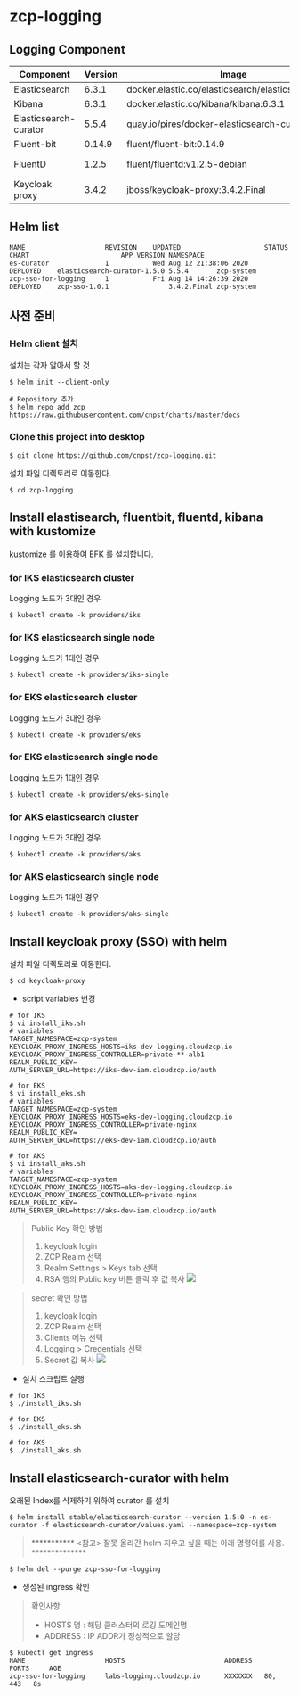 # zcp-logging

## Logging Component 

| Component        | Version           | Image  | etc |
| ------------- |-------------|-----|----|
|Elasticsearch| 6.3.1 |docker.elastic.co/elasticsearch/elasticsearch:6.3.1
|Kibana|  6.3.1 |docker.elastic.co/kibana/kibana:6.3.1
|Elasticsearch-curator|  5.5.4  |quay.io/pires/docker-elasticsearch-curator:5.5.4
|Fluent-bit| 0.14.9 |fluent/fluent-bit:0.14.9
|FluentD| 1.2.5 |fluent/fluentd:v1.2.5-debian | Add plugins
|Keycloak proxy| 3.4.2  |jboss/keycloak-proxy:3.4.2.Final

## Helm list
```
NAME                 	REVISION	UPDATED                 	STATUS  	CHART                      	APP VERSION	NAMESPACE
es-curator           	1       	Wed Aug 12 21:38:06 2020	DEPLOYED	elasticsearch-curator-1.5.0	5.5.4      	zcp-system
zcp-sso-for-logging  	1       	Fri Aug 14 14:26:39 2020	DEPLOYED	zcp-sso-1.0.1              	3.4.2.Final	zcp-system
```

## 사전 준비
### Helm client 설치 
설치는 각자 알아서 할 것
```shell script
$ helm init --client-only

# Repository 추가
$ helm repo add zcp https://raw.githubusercontent.com/cnpst/charts/master/docs
```

### Clone this project into desktop
```shell script
$ git clone https://github.com/cnpst/zcp-logging.git
```
설치 파일 디렉토리로 이동한다.
```shell script
$ cd zcp-logging
```

## Install elastisearch, fluentbit, fluentd, kibana with kustomize

kustomize 를 이용하여 EFK 를 설치합니다.

### for IKS elasticsearch cluster

Logging 노드가 3대인 경우

```shell script
$ kubectl create -k providers/iks
```

### for IKS elasticsearch single node

Logging 노드가 1대인 경우

```shell script
$ kubectl create -k providers/iks-single
```

### for EKS elasticsearch cluster

Logging 노드가 3대인 경우

```shell script
$ kubectl create -k providers/eks
```

### for EKS elasticsearch single node

Logging 노드가 1대인 경우

```shell script
$ kubectl create -k providers/eks-single
```

### for AKS elasticsearch cluster

Logging 노드가 3대인 경우

```shell script
$ kubectl create -k providers/aks
```

### for AKS elasticsearch single node

Logging 노드가 1대인 경우

```shell script
$ kubectl create -k providers/aks-single
```

## Install keycloak proxy (SSO) with helm

설치 파일 디렉토리로 이동한다.
```shell script
$ cd keycloak-proxy
```

* script variables 변경
```shell script
# for IKS
$ vi install_iks.sh
# variables
TARGET_NAMESPACE=zcp-system
KEYCLOAK_PROXY_INGRESS_HOSTS=iks-dev-logging.cloudzcp.io
KEYCLOAK_PROXY_INGRESS_CONTROLLER=private-**-alb1
REALM_PUBLIC_KEY=
AUTH_SERVER_URL=https://iks-dev-iam.cloudzcp.io/auth

# for EKS
$ vi install_eks.sh
# variables
TARGET_NAMESPACE=zcp-system
KEYCLOAK_PROXY_INGRESS_HOSTS=eks-dev-logging.cloudzcp.io
KEYCLOAK_PROXY_INGRESS_CONTROLLER=private-nginx
REALM_PUBLIC_KEY=
AUTH_SERVER_URL=https://eks-dev-iam.cloudzcp.io/auth

# for AKS
$ vi install_aks.sh
# variables
TARGET_NAMESPACE=zcp-system
KEYCLOAK_PROXY_INGRESS_HOSTS=aks-dev-logging.cloudzcp.io
KEYCLOAK_PROXY_INGRESS_CONTROLLER=private-nginx
REALM_PUBLIC_KEY=
AUTH_SERVER_URL=https://aks-dev-iam.cloudzcp.io/auth
```

> Public Key 확인 방법
> 1. keycloak login
> 2. ZCP Realm 선택
> 3. Realm Settings > Keys tab 선택
> 4. RSA 행의 Public key 버튼 클릭 후 값 복사
> ![](./img/2019-01-31-15-33-15.png)

> secret 확인 방법
> 1. keycloak login
> 2. ZCP Realm 선택
> 3. Clients 메뉴 선택
> 4. Logging > Credentials 선택
> 5. Secret 값 복사
> ![](./img/2019-01-31-15-37-09.png)

* 설치 스크립트 실행
```shell script
# for IKS
$ ./install_iks.sh

# for EKS
$ ./install_eks.sh

# for AKS
$ ./install_aks.sh
```

## Install elasticsearch-curator with helm

오래된 Index를 삭제하기 위하여 curator 를 설치

```shell script
$ helm install stable/elasticsearch-curator --version 1.5.0 -n es-curator -f elasticsearch-curator/values.yaml --namespace=zcp-system
```
>
> *********** <참고> 잘못 올라간 helm 지우고 싶을 때는 아래 명령어를 사용. **************
>
```shell script
$ helm del --purge zcp-sso-for-logging
```

* 생성된 ingress 확인
> 확인사항
> * HOSTS 명 : 해당 클러스터의 로깅 도메인명  
> * ADDRESS : IP ADDR가 정상적으로 할당 

```shell script
$ kubectl get ingress
NAME                    HOSTS                         ADDRESS          PORTS     AGE
zcp-sso-for-logging     labs-logging.cloudzcp.io      XXXXXXX   80, 443   8s
```

